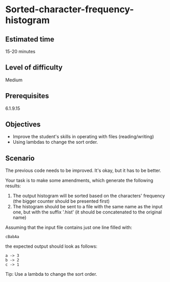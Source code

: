 # Sorted-character-frequency-histogram

## Estimated time

15-20 minutes

## Level of difficulty

Medium

## Prerequisites

6.1.9.15

## Objectives
- Improve the student's skills in operating with files (reading/writing)
- Using lambdas to change the sort order.

## Scenario

The previous code needs to be improved. It's okay, but it has to be better.

Your task is to make some amendments, which generate the following results:

1. The output histogram will be sorted based on the characters' frequency (the bigger counter should be presented first)
2. The histogram should be sent to a file with the same name as the input one, but with the suffix '.hist' (it should be concatenated to the original name)

Assuming that the input file contains just one line filled with:
```
cBabAa
```

the expected output should look as follows:
```
a -> 3
b -> 2
c -> 1
```

Tip:
Use a lambda to change the sort order.
